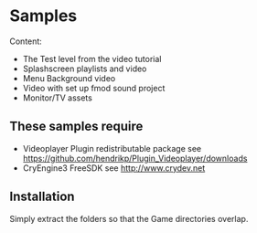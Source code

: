 Samples
======
Content:
* The Test level from the video tutorial
* Splashscreen playlists and video
* Menu Background video
* Video with set up fmod sound project
* Monitor/TV assets

These samples require
---------------------
* Videoplayer Plugin redistributable package
  see https://github.com/hendrikp/Plugin_Videoplayer/downloads
* CryEngine3 FreeSDK
  see http://www.crydev.net
  
Installation
---------------------
Simply extract the folders so that the Game directories overlap.